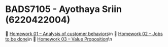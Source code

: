 # BADS7105 - Ayothaya Sriin (6220422004)
🔸 [Homework 01 – Analysis of customer behaviors](https://github.com/ayocucu/BADS7105/tree/main/Homework%2001%20%E2%80%93%20Analysis%20of%20customer%20behaviors)\n
🔸 [Homework 02 – Jobs to be done](https://github.com/ayocucu/BADS7105/tree/main/Homework%2002%20%E2%80%93%20Jobs%20to%20be%20done)\n
🔸 [Homework 03 – Value Proposition](https://github.com/ayocucu/BADS7105/tree/main/Homework%2003%20%E2%80%93%20Value%20Proposition)\n
